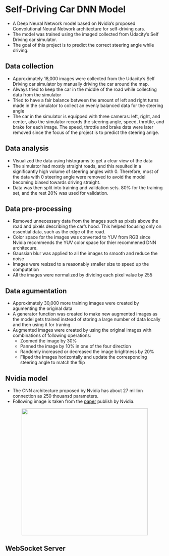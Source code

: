 # Self-Driving Car DNN Model
 - A Deep Neural Network model based on Nvidia’s proposed Convolutional Neural Network architecture for self-driving cars.
 - The model was trained using the imaged collected from Udacity’s Self Driving car simulator.
 - The goal of this project is to predict the correct steering angle while driving.
 
## Data collection
 - Approximately 18,000 images were collected from the Udacity’s Self Driving car simulator by manually driving the car around the map.
 - Always tried to keep the car in the middle of the road while collecting data from the simulator
 - Tried to have a fair balance between the amount of left and right turns made in the simulator to collect an evenly balanced data for the steering angle
 - The car in the simulator is equipped with three cameras: left, right, and center, also the simulator records the steering angle, speed, throttle, and brake for each image. 
 The speed, throttle and brake data were later removed since the focus of the project is to predict the steering anlge.

## Data analysis
 - Visualized the data using histograms to get a clear view of the data
 - The simulator had mostly straight roads, and this resulted in a significantly high volume of steering angles with 0. Therefore, most of the data with 0 steering angle were removed to avoid the model becoming biased towards driving straight.
 - Data was then split into training and validation sets. 80% for the training set, and the rest 20% was used for validation.

## Data pre-processing
 - Removed unnecessary data from the images such as pixels above the road and pixels describing the car’s hood. This helped focusing only on essential data, such as the edge of the road.
 - Color space for the images was converted to YUV from RGB since Nvidia recommends the YUV color space for thier recommened DNN architecure.
 - Gaussian blur was applied to all the images to smooth and reduce the noise
 - Images were resized to a reasonably smaller size to speed up the computation
 - All the images were normalized by dividing each pixel value by 255

## Data agumentation
 - Approximately 30,000 more training images were created by agumenting the original data
 - A generator function was created to make new augmented images as the model gets trained instead of storing a large number of data locally and then using it for traning.
 - Augmented images were created by using the original images with combinations of following operations:
    - Zoomed the image by 30%
    - Panned the image by 10% in one of the four direction
    - Randomly increased or decreased the image brightness by 20%
    - Fliped the images horizontally and update the corresponding steering angle to match the flip

## Nvidia model
- The CNN architecture proposed by Nvidia has about 27 million connection as 250 thouansd parameters.
- Following image is taken from the [paper](https://developer.nvidia.com/blog/deep-learning-self-driving-cars/) publish by Nvidia.
<p align="center">
  <img src="https://developer.nvidia.com/blog/parallelforall/wp-content/uploads/2016/08/cnn-architecture-624x890.png" width="400">
</p>

## WebSocket Server
